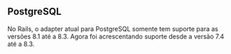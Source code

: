 ## PostgreSQL

No Rails, o adapter atual para PostgreSQL somente tem suporte para as versões 8.1 até a 8.3. Agora foi acrescentando suporte desde a versão 7.4 até a 8.3.
